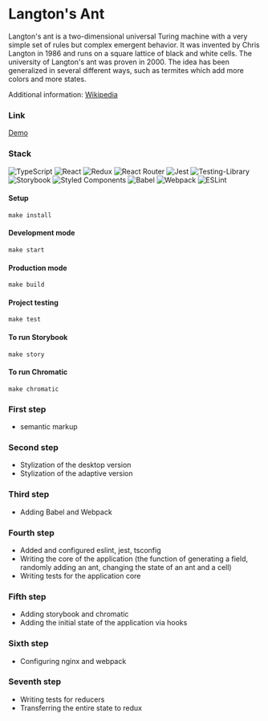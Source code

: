# Langton's Ant

Langton's ant is a two-dimensional universal Turing machine with a very simple set of rules but complex emergent behavior. It was invented by Chris Langton in 1986 and runs on a square lattice of black and white cells. The university of Langton's ant was proven in 2000. The idea has been generalized in several different ways, such as termites which add more colors and more states.

Additional information: [Wikipedia](https://en.wikipedia.org/wiki/Langton%27s_ant)

### Link

[Demo](https://langtons-ant-git-hw7-surtt.vercel.app/)

### Stack
![TypeScript](https://img.shields.io/badge/typescript-%23007ACC.svg?style=for-the-badge&logo=typescript&logoColor=white) ![React](https://img.shields.io/badge/react-%2320232a.svg?style=for-the-badge&logo=react&logoColor=%2361DAFB) ![Redux](https://img.shields.io/badge/redux-%23593d88.svg?style=for-the-badge&logo=redux&logoColor=white) ![React Router](https://img.shields.io/badge/React_Router-CA4245?style=for-the-badge&logo=react-router&logoColor=white) ![Jest](https://img.shields.io/badge/-jest-%23C21325?style=for-the-badge&logo=jest&logoColor=white) ![Testing-Library](https://img.shields.io/badge/-TestingLibrary-%23E33332?style=for-the-badge&logo=testing-library&logoColor=white) ![Storybook](https://img.shields.io/badge/-Storybook-FF4785?style=for-the-badge&logo=storybook&logoColor=white) ![Styled Components](https://img.shields.io/badge/styled--components-DB7093?style=for-the-badge&logo=styled-components&logoColor=white) ![Babel](https://img.shields.io/badge/Babel-F9DC3e?style=for-the-badge&logo=babel&logoColor=black) ![Webpack](https://img.shields.io/badge/webpack-%238DD6F9.svg?style=for-the-badge&logo=webpack&logoColor=black) ![ESLint](https://img.shields.io/badge/ESLint-4B3263?style=for-the-badge&logo=eslint&logoColor=white)

#### Setup

```
make install
```

#### Development mode

```
make start
```

#### Production mode

```
make build
```

#### Project testing

```
make test
```

#### To run Storybook

```
make story
```

#### To run Chromatic

```
make chromatic
```


### First step

- semantic markup

### Second step

- Stylization of the desktop version
- Stylization of the adaptive version

### Third step

- Adding Babel and Webpack

### Fourth step

- Added and configured eslint, jest, tsconfig
- Writing the core of the application (the function of generating a field, randomly adding an ant, changing the state of an ant and a cell)
- Writing tests for the application core

### Fifth step

- Adding storybook and chromatic
- Adding the initial state of the application via hooks

### Sixth step

- Configuring nginx and webpack

### Seventh step

- Writing tests for reducers
- Transferring the entire state to redux
